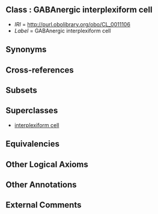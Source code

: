 
## Class : GABAnergic interplexiform cell

 * *IRI* = http://purl.obolibrary.org/obo/CL_0011106
 * *Label* = GABAnergic interplexiform cell

## Synonyms


## Cross-references


## Subsets


## Superclasses

 * [interplexiform cell](../../CL/04/CL_0011104.md)

## Equivalencies


## Other Logical Axioms


## Other Annotations


## External Comments

